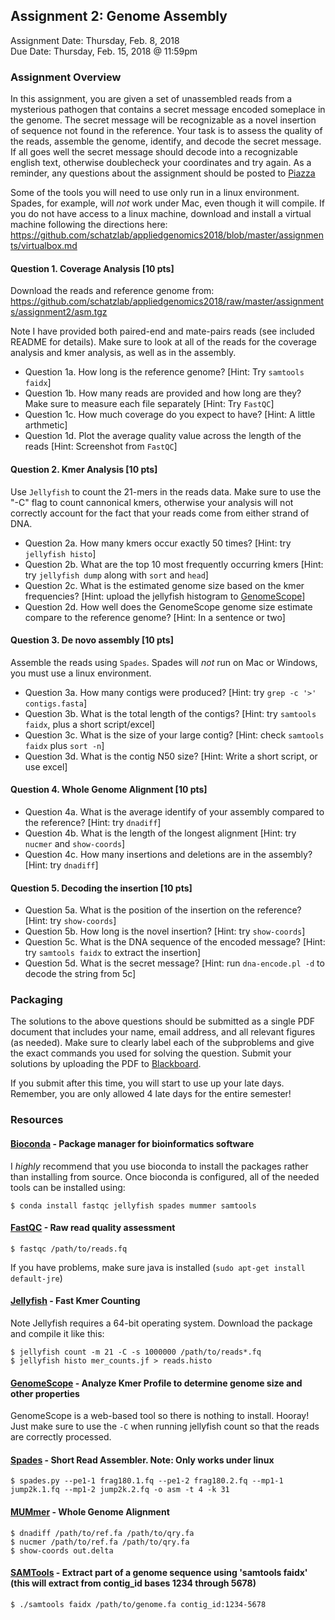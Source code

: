 ## Assignment 2: Genome Assembly
Assignment Date: Thursday, Feb. 8, 2018 <br>
Due Date: Thursday, Feb. 15, 2018 @ 11:59pm <br>

### Assignment Overview

In this assignment, you are given a set of unassembled reads from a mysterious pathogen that contains a 
secret message encoded someplace in the genome. The secret message will be recognizable as a novel insertion 
of sequence not found in the reference. Your task is to assess the quality of the reads, assemble the genome, 
identify, and decode the secret message. If all goes well the secret message should decode into a recognizable 
english text, otherwise doublecheck your coordinates and try again. As a reminder, any questions about the assignment 
should be posted to [Piazza](https://piazza.com/jhu/spring2018/en601749/home)

Some of the tools you will need to use only run in a linux environment. Spades, for example, will *not* work under Mac, 
even though it will compile. If you do not have access to a linux machine, download and install a virtual 
machine following the directions here: https://github.com/schatzlab/appliedgenomics2018/blob/master/assignments/virtualbox.md


#### Question 1. Coverage Analysis [10 pts]

Download the reads and reference genome from: https://github.com/schatzlab/appliedgenomics2018/raw/master/assignments/assignment2/asm.tgz

Note I have provided both paired-end and mate-pairs reads (see included README for details). 
Make sure to look at all of the reads for the coverage analysis and kmer analysis, as well as in the assembly.

- Question 1a. How long is the reference genome? [Hint: Try `samtools faidx`]
- Question 1b. How many reads are provided and how long are they? Make sure to measure each file separately [Hint: Try `FastQC`]
- Question 1c. How much coverage do you expect to have? [Hint: A little arthmetic]
- Question 1d. Plot the average quality value across the length of the reads [Hint: Screenshot from `FastQC`]

#### Question 2. Kmer Analysis [10 pts]

Use `Jellyfish` to count the 21-mers in the reads data. Make sure to use the "-C" flag to count cannonical kmers, 
otherwise your analysis will not correctly account for the fact that your reads come from either strand of DNA.

- Question 2a. How many kmers occur exactly 50 times? [Hint: try `jellyfish histo`]
- Question 2b. What are the top 10 most frequently occurring kmers [Hint: try `jellyfish dump` along with `sort` and `head`]
- Question 2c. What is the estimated genome size based on the kmer frequencies? [Hint: upload the jellyfish histogram to [GenomeScope](http://genomescope.org)]
- Question 2d. How well does the GenomeScope genome size estimate compare to the reference genome? [Hint: In a sentence or two]

#### Question 3. De novo assembly [10 pts]

Assemble the reads using `Spades`. Spades will *not* run on Mac or Windows, you must use a linux environment.

- Question 3a. How many contigs were produced? [Hint: try `grep -c '>' contigs.fasta`]
- Question 3b. What is the total length of the contigs? [Hint: try `samtools faidx`, plus a short script/excel]
- Question 3c. What is the size of your large contig? [Hint: check `samtools faidx` plus `sort -n`]
- Question 3d. What is the contig N50 size? [Hint: Write a short script, or use excel]

#### Question 4. Whole Genome Alignment [10 pts]

- Question 4a. What is the average identify of your assembly compared to the reference? [Hint: try `dnadiff`]
- Question 4b. What is the length of the longest alignment [Hint: try `nucmer` and `show-coords`]
- Question 4c. How many insertions and deletions are in the assembly? [Hint: try `dnadiff`]

#### Question 5. Decoding the insertion [10 pts]
- Question 5a. What is the position of the insertion on the reference? [Hint: try `show-coords`]
- Question 5b. How long is the novel insertion? [Hint: try `show-coords`]
- Question 5c. What is the DNA sequence of the encoded message? [Hint: try `samtools faidx` to extract the insertion]
- Question 5d. What is the secret message? [Hint: run `dna-encode.pl -d` to decode the string from 5c]


### Packaging

The solutions to the above questions should be submitted as a single PDF document that includes your name, email address, and 
all relevant figures (as needed). Make sure to clearly label each of the subproblems and give the exact commands you used for 
solving the question. Submit your solutions by uploading the PDF to [Blackboard](https://blackboard.jhu.edu/). 

If you submit after this time, you will start to use up your late days. Remember, you are only allowed 4 late days for the entire semester!



### Resources


#### [Bioconda](https://bioconda.github.io/) - Package manager for bioinformatics software

I *highly* recommend that you use bioconda to install the packages rather than installing from source. Once bioconda is configured,
all of the needed tools can be installed using:

```
$ conda install fastqc jellyfish spades mummer samtools
```

#### [FastQC](http://www.bioinformatics.babraham.ac.uk/projects/fastqc/) - Raw read quality assessment

```
$ fastqc /path/to/reads.fq
```

If you have problems, make sure java is installed (`sudo apt-get install default-jre`)


#### [Jellyfish](http://www.genome.umd.edu/jellyfish.html) - Fast Kmer Counting

Note Jellyfish requires a 64-bit operating system. Download the package and compile it like this:

```
$ jellyfish count -m 21 -C -s 1000000 /path/to/reads*.fq
$ jellyfish histo mer_counts.jf > reads.histo
```

#### [GenomeScope](http://www.genomescope.org/) - Analyze Kmer Profile to determine genome size and other properties

GenomeScope is a web-based tool so there is nothing to install. Hooray! Just make sure to use the `-C` when running jellyfish count so that the reads are correctly processed.

####  [Spades](http://cab.spbu.ru/software/spades/2) - Short Read Assembler. Note: Only works under linux

```
$ spades.py --pe1-1 frag180.1.fq --pe1-2 frag180.2.fq --mp1-1 jump2k.1.fq --mp1-2 jump2k.2.fq -o asm -t 4 -k 31
```

#### [MUMmer](http://mummer.sourceforge.net/) - Whole Genome Alignment

```
$ dnadiff /path/to/ref.fa /path/to/qry.fa
$ nucmer /path/to/ref.fa /path/to/qry.fa
$ show-coords out.delta
```

#### [SAMTools](http://www.htslib.org/) - Extract part of a genome sequence using 'samtools faidx' (this will extract from contig_id bases 1234 through 5678)

```
$ ./samtools faidx /path/to/genome.fa contig_id:1234-5678
```
